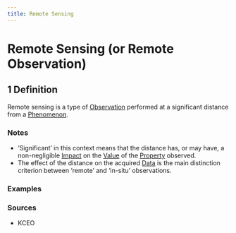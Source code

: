 ```yaml
---
title: Remote Sensing
---
```


# Remote Sensing (or Remote Observation)

## 1 Definition

Remote sensing is a type of [Observation](../observation) performed at a significant distance from a [Phenomenon](../phenomenon).

### Notes 
- ‘Significant’ in this context means that the distance has, or may have, a non-negligible [Impact](../impact) on the [Value](../value) of the [Property](../property) observed.
- The effect of the distance on the acquired [Data](../data) is the main distinction criterion between ‘remote’ and ‘in-situ’ observations.

### Examples 

### Sources
- KCEO
